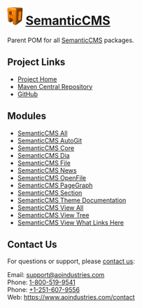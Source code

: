 # [<img src="ao-logo.png" alt="AO Logo" width="35" height="40">](https://www.aoindustries.com/) [SemanticCMS](https://semanticcms.com/)
Parent POM for all [SemanticCMS](https://semanticcms.com/) packages.

## Project Links
* [Project Home](https://semanticcms.com/)
* [Maven Central Repository](https://search.maven.org/#search|gav|1|g:%22com.semanticcms%22%20AND%20a:%22semanticcms%22)
* [GitHub](https://github.com/aoindustries/semanticcms)

## Modules
* [SemanticCMS All](https://semanticcms.com/all/)
* [SemanticCMS AutoGit](https://semanticcms.com/autogit/)
* [SemanticCMS Core](https://semanticcms.com/core/)
* [SemanticCMS Dia](https://semanticcms.com/dia/)
* [SemanticCMS File](https://semanticcms.com/file/)
* [SemanticCMS News](https://semanticcms.com/news/)
* [SemanticCMS OpenFile](https://semanticcms.com/openfile/)
* [SemanticCMS PageGraph](https://semanticcms.com/pagegraph/)
* [SemanticCMS Section](https://semanticcms.com/section/)
* [SemanticCMS Theme Documentation](https://semanticcms.com/theme-documentation/)
* [SemanticCMS View All](https://semanticcms.com/view-all/)
* [SemanticCMS View Tree](https://semanticcms.com/view-tree/)
* [SemanticCMS View What Links Here](https://semanticcms.com/view-what-links-here/)

## Contact Us
For questions or support, please [contact us](https://www.aoindustries.com/contact):

Email: [support@aoindustries.com](mailto:support@aoindustries.com)  
Phone: [1-800-519-9541](tel:1-800-519-9541)  
Phone: [+1-251-607-9556](tel:+1-251-607-9556)  
Web: https://www.aoindustries.com/contact
